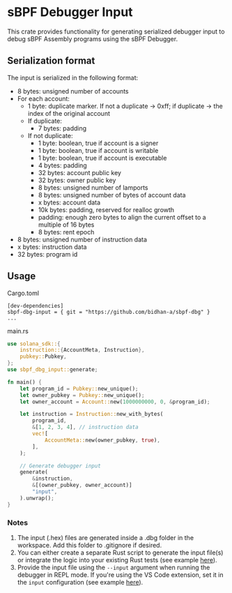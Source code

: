 # sBPF Debugger Input

This crate provides functionality for generating serialized debugger input to debug sBPF Assembly programs using the sBPF Debugger.

## Serialization format

The input is serialized in the following format:

- 8 bytes: unsigned number of accounts
- For each account:
  - 1 byte: duplicate marker. If not a duplicate → 0xff; if duplicate → the index of the original account
  - If duplicate:
    - 7 bytes: padding
  - If not duplicate:
    - 1 byte: boolean, true if account is a signer
    - 1 byte: boolean, true if account is writable
    - 1 byte: boolean, true if account is executable
    - 4 bytes: padding
    - 32 bytes: account public key
    - 32 bytes: owner public key
    - 8 bytes: unsigned number of lamports
    - 8 bytes: unsigned number of bytes of account data
    - x bytes: account data
    - 10k bytes: padding, reserved for realloc growth
    - padding: enough zero bytes to align the current offset to a multiple of 16 bytes
    - 8 bytes: rent epoch
- 8 bytes: unsigned number of instruction data
- x bytes: instruction data
- 32 bytes: program id 

## Usage

Cargo.toml
```
[dev-dependencies]
sbpf-dbg-input = { git = "https://github.com/bidhan-a/sbpf-dbg" }
...
```

main.rs
```rust
use solana_sdk::{
    instruction::{AccountMeta, Instruction},
    pubkey::Pubkey,
};
use sbpf_dbg_input::generate;

fn main() {
    let program_id = Pubkey::new_unique();
    let owner_pubkey = Pubkey::new_unique();
    let owner_account = Account::new(1000000000, 0, &program_id);

    let instruction = Instruction::new_with_bytes(
        program_id,
        &[1, 2, 3, 4], // instruction data
        vec![
            AccountMeta::new(owner_pubkey, true),
        ],
    );

    // Generate debugger input
    generate(
        &instruction,
        &[(owner_pubkey, owner_account)]
        "input",
    ).unwrap();
}

```

### Notes

1. The input (.hex) files are generated inside a .dbg folder in the workspace. Add this folder to .gitignore if desired.
2. You can either create a separate Rust script to generate the input file(s) or integrate the logic into your existing Rust tests (see example [here](../../extension/sample/src/lib.rs)).
3. Provide the input file using the `--input` argument when running the debugger in REPL mode. If you're using the VS Code extension, set it in the `input` configuration (see example [here](../../extension/sample/.vscode/launch.json)). 